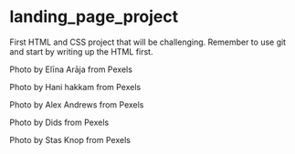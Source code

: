 # landing_page_project
First HTML and CSS project that will be challenging.
Remember to use git and start by writing up the HTML first.

Photo by Elīna Arāja from Pexels

Photo by Hani hakkam from Pexels

Photo by Alex Andrews from Pexels

Photo by Dids from Pexels

Photo by Stas Knop from Pexels